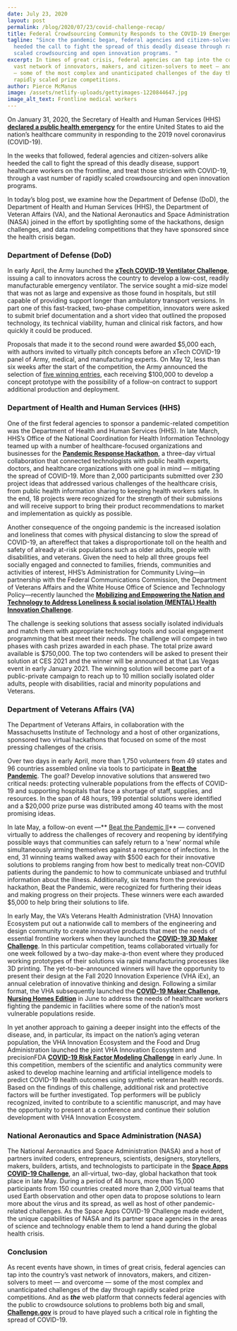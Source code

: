 ```yaml
---
date: July 23, 2020
layout: post
permalink: /blog/2020/07/23/covid-challenge-recap/
title: Federal Crowdsourcing Community Responds to the COVID-19 Emergency
tagline: "Since the pandemic began, federal agencies and citizen-solvers have
  heeded the call to fight the spread of this deadly disease through rapidly
  scaled crowdsourcing and open innovation programs. "
excerpt: In times of great crisis, federal agencies can tap into the country’s
  vast network of innovators, makers, and citizen-solvers to meet — and overcome
  — some of the most complex and unanticipated challenges of the day through
  rapidly scaled prize competitions.
author: Pierce McManus
image: /assets/netlify-uploads/gettyimages-1220844647.jpg
image_alt_text: Frontline medical workers
---
```

On January 31, 2020, the Secretary of Health and Human Services (HHS) **[declared a public health emergency](https://www.hhs.gov/about/news/2020/01/31/secretary-azar-declares-public-health-emergency-us-2019-novel-coronavirus.html)** for the entire United States to aid the nation’s healthcare community in responding to the 2019 novel coronavirus (COVID-19).

In the weeks that followed, federal agencies and citizen-solvers alike heeded the call to fight the spread of this deadly disease, support healthcare workers on the frontline, and treat those stricken with COVID-19, through a vast number of rapidly scaled crowdsourcing and open innovation programs.

In today’s blog post, we examine how the Department of Defense (DoD), the Department of Health and Human Services (HHS), the Department of Veteran Affairs (VA), and the National Aeronautics and Space Administration (NASA) joined in the effort by spotlighting some of the hackathons, design challenges, and data modeling competitions that they have sponsored since the health crisis began.

### Department of Defense (DoD)

In early April, the Army launched the **[xTech COVID-19 Ventilator Challenge](https://www.arl.army.mil/xtechsearch/competitions/covid-19-ventilator-challenge.html)**, issuing a call to innovators across the country to develop a low-cost, readily manufacturable emergency ventilator. The service sought a mid-size model that was not as large and expensive as those found in hospitals, but still capable of providing support longer than ambulatory transport versions. In part one of this fast-tracked, two-phase competition, innovators were asked to submit brief documentation and a short video that outlined the proposed technology, its technical viability, human and clinical risk factors, and how quickly it could be produced.

Proposals that made it to the second round were awarded $5,000 each, with authors invited to virtually pitch concepts before an xTech COVID-19 panel of Army, medical, and manufacturing experts. On May 12, less than six weeks after the start of the competition, the Army announced the selection of [five winning entries](https://www.arl.army.mil/xtechsearch/competitions/covid-19-ventilator-challenge.html), each receiving $100,000 to develop a concept prototype with the possibility of a follow-on contract to support additional production and deployment.

### Department of Health and Human Services (HHS)

One of the first federal agencies to sponsor a pandemic-related competition was the Department of Health and Human Services (HHS). In late March, HHS’s Office of the National Coordination for Health Information Technology teamed up with a number of healthcare-focused organizations and businesses for the **[Pandemic Response Hackathon](https://datavant.com/pandemic-response-hackathon/)**, a three-day virtual collaboration that connected technologists with public health experts, doctors, and healthcare organizations with one goal in mind — mitigating the spread of COVID-19. More than 2,000 participants submitted over 230 project ideas that addressed various challenges of the healthcare crisis, from public health information sharing to keeping health workers safe. In the end, 18 projects were recognized for the strength of their submissions and will receive support to bring their product recommendations to market and implementation as quickly as possible.

Another consequence of the ongoing pandemic is the increased isolation and loneliness that comes with physical distancing to slow the spread of COVID-19, an aftereffect that takes a disproportionate toll on the health and safety of already at-risk populations such as older adults, people with disabilities, and veterans. Given the need to help all three groups feel socially engaged and connected to families, friends, communities and activities of interest, HHS’s Administration for Community Living—in partnership with the Federal Communications Commission, the Department of Veterans Affairs and the White House Office of Science and Technology Policy—recently launched the **[Mobilizing and Empowering the Nation and Technology to Address Loneliness & social isolation (MENTAL) Health Innovation Challenge](https://www.challenge.gov/challenge/MENTAL-health-social-isolation-challenge/)**.

The challenge is seeking solutions that assess socially isolated individuals and match them with appropriate technology tools and social engagement programming that best meet their needs. The challenge will compete in two phases with cash prizes awarded in each phase. The total prize award available is $750,000. The top two contenders will be asked to present their solution at CES 2021 and the winner will be announced at that Las Vegas event in early January 2021. The winning solution will become part of a public-private campaign to reach up to 10 million socially isolated older adults, people with disabilities, racial and minority populations and Veterans.

### Department of Veterans Affairs (VA)

The Department of Veterans Affairs, in collaboration with the Massachusetts Institute of Technology and a host of other organizations, sponsored two virtual hackathons that focused on some of the most pressing challenges of the crisis.

Over two days in early April, more than 1,750 volunteers from 49 states and 96 countries assembled online via tools to participate in **[Beat the Pandemic](https://covid19challenge.mit.edu/beat-the-pandemic/)**. The goal? Develop innovative solutions that answered two critical needs: protecting vulnerable populations from the effects of COVID-19 and supporting hospitals that face a shortage of staff, supplies, and resources. In the span of 48 hours, 199 potential solutions were identified and a $20,000 prize purse was distributed among 40 teams with the most promising ideas.

In late May, a follow-on event —** [Beat the Pandemic II](https://covid19challenge.mit.edu/beat-the-pandemic-2/)** — convened virtually to address the challenges of recovery and reopening by identifying possible ways that communities can safely return to a ‘new’ normal while simultaneously arming themselves against a resurgence of infections. In the end, 31 winning teams walked away with $500 each for their innovative solutions to problems ranging from how best to medically treat non-COVID patients during the pandemic to how to communicate unbiased and truthful information about the illness. Additionally, six teams from the previous hackathon, Beat the Pandemic, were recognized for furthering their ideas and making progress on their projects. These winners were each awarded $5,000 to help bring their solutions to life.

In early May, the VA’s Veterans Health Administration (VHA) Innovation Ecosystem put out a nationwide call to members of the engineering and design community to create innovative products that meet the needs of essential frontline workers when they launched the **[COVID-19 3D Maker Challenge](https://www.covid19makerchallenge.com/)**. In this particular competition, teams collaborated virtually for one week followed by a two-day make-a-thon event where they produced working prototypes of their solutions via rapid manufacturing processes like 3D printing. The yet-to-be-announced winners will have the opportunity to present their design at the Fall 2020 Innovation Experience (VHA iEx), an annual celebration of innovative thinking and design. Following a similar format, the VHA subsequently launched the **[COVID-19 Maker Challenge, Nursing Homes Edition](https://www.covid19makerchallenge.com/nursing-home/assisted-living-challenge)** in June to address the needs of healthcare workers fighting the pandemic in facilities where some of the nation’s most vulnerable populations reside.

In yet another approach to gaining a deeper insight into the effects of the disease, and, in particular, its impact on the nation’s aging veteran population, the VHA Innovation Ecosystem and the Food and Drug Administration launched the joint VHA Innovation Ecosystem and precisionFDA **[COVID-19 Risk Factor Modeling Challenge](https://precision.fda.gov/challenges/11)** in early June. In this competition, members of the scientific and analytics community were asked to develop machine learning and artificial intelligence models to predict COVID-19 health outcomes using synthetic veteran health records. Based on the findings of this challenge, additional risk and protective factors will be further investigated. Top performers will be publicly recognized, invited to contribute to a scientific manuscript, and may have the opportunity to present at a conference and continue their solution development with VHA Innovation Ecosystem.

### National Aeronautics and Space Administration (NASA)

The National Aeronautics and Space Administration (NASA) and a host of partners invited coders, entrepreneurs, scientists, designers, storytellers, makers, builders, artists, and technologists to participate in the **[Space Apps COVID-19 Challenge](https://covid19.spaceappschallenge.org/)**, an all-virtual, two-day, global hackathon that took place in late May. During a period of 48 hours, more than 15,000 participants from 150 countries created more than 2,000 virtual teams that used Earth observation and other open data to propose solutions to learn more about the virus and its spread, as well as host of other pandemic-related challenges. As the Space Apps COVID-19 Challenge made evident, the unique capabilities of NASA and its partner space agencies in the areas of science and technology enable them to lend a hand during the global health crisis.

### Conclusion

As recent events have shown, in times of great crisis, federal agencies can tap into the country’s vast network of innovators, makers, and citizen-solvers to meet — and overcome — some of the most complex and unanticipated challenges of the day through rapidly scaled prize competitions. And as ***the*** web platform that connects federal agencies with the public to crowdsource solutions to problems both big and small, **[Challenge.gov](https://www.challenge.gov/)** is proud to have played such a critical role in fighting the spread of COVID-19.